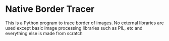 # Native Border Tracer

This is a Python program to trace border of images. No external libraries are used except basic image processing libraries such as PIL, etc and everything else is made from scratch
